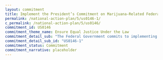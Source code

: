 ```yaml
---
layout: commitment
title: Implement the President’s Commitment on Marijuana-Related Federal Offenses
permalink: /national-action-plan/5/us0146-1/
c_permalink: /national-action-plan/5/us0146/
commitment_id: US0146
commitment_theme_name: Ensure Equal Justice Under the Law
commitment_detail_sub: "The Federal Government commits to implementing this proclamation, including by issuing certificates to eligible applicants who were convicted or charged with marijuana possession."
commitment_detail_sub_id: "US0146-1"
commitment_status: Commitment
commitment_narrative: placeholder
---
```


